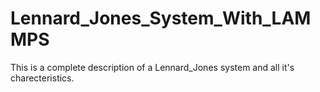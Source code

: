 # Lennard_Jones_System_With_LAMMPS
This is a complete description of a Lennard_Jones system and all it's charecteristics.
